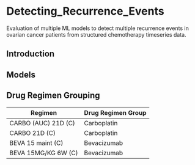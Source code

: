 # Detecting_Recurrence_Events
Evaluation of multiple ML models to detect multiple recurrence events in ovarian cancer patients from structured chemotherapy timeseries data.
## Introduction

## Models


## Drug Regimen Grouping
|Regimen|Drug Regimen Group|
|---|---|
|CARBO (AUC) 21D (C)|Carboplatin|
|CARBO 21D (C)|Carboplatin
|BEVA 15 maint (C)|Bevacizumab|
|BEVA 15MG/KG 6W (C)|Bevacizumab|












